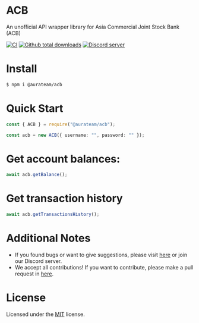 # ACB
An unofficial API wrapper library for Asia Commercial Joint Stock Bank (ACB)

<a href="https://github.com/AuraTeamAZ/DiscordNexus"><img src="https://github.com/AuraTeamAZ/ACB/actions/workflows/npm-publish-github-packages.yml/badge.svg" alt="CI" /></a>
<a href="https://github.com/AuraTeamAZ/ACB/releases"><img alt="Github total downloads" src="https://img.shields.io/github/downloads/AuraTeamAZ/ACB/total?label=downloads%40total"></a>
<a href="https://discord.gg/6ayTMsaEsa"><img src="https://img.shields.io/discord/1241921327720431626?color=5865F2&logo=discord&logoColor=white" alt="Discord server" /></a>

# Install
```bash
$ npm i @aurateam/acb
```

# Quick Start
```ts
const { ACB } = require("@aurateam/acb");

const acb = new ACB({ username: "", password: "" });
```

# Get account balances:
```ts
await acb.getBalance();
```

# Get transaction history
```ts
await acb.getTransactionsHistory();
```

# Additional Notes

- If you found bugs or want to give suggestions, please visit <a href="https://github.com/AuraTeamAZ/ACB/issues">here</a> or join our Discord server.
- We accept all contributions! If you want to contribute, please make a pull request in <a href="https://github.com/AuraTeamAZ/ACB/pulls">here</a>.

# License
Licensed under the [MIT](https://github.com/AuraTeamAZ/ACB/blob/master/LICENSE) license.
